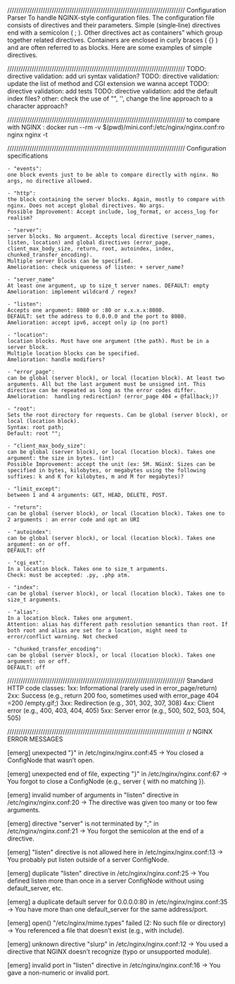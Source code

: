 ////////////////////////////////////////////////////////////////////////////////
Configuration Parser 
To handle NGINX-style configuration files. The configuration file consists of directives and their parameters. Simple (single‑line) directives end with a semicolon ( ; ). Other directives act as containers” which group together related directives. Containers are enclosed in curly braces ( {} ) and are often referred to as blocks. Here are some examples of simple directives.

////////////////////////////////////////////////////////////////////////////////
TODO: directive validation: add uri syntax validation?
TODO: directive validation: update the list of method and CGI extension we wanna accept
TODO: directive validation: add tests
TODO: directive validation: add the default index files?
other: check the use of "", '', change the line approach to a character approach?

////////////////////////////////////////////////////////////////////////////////
to compare with NGINX : docker run --rm -v $(pwd)/mini.conf:/etc/nginx/nginx.conf:ro nginx nginx -t

////////////////////////////////////////////////////////////////////////////////
Configuration specifications

	- "events": 
	one block events just to be able to compare directly with nginx. No args, no directive allowed.

	- "http": 
	the block containing the server blocks. Again, mostly to compare with nginx. Does not accept global directives. No args.
	Possible Improvement: Accept include, log_format, or access_log for realism?

	- "server": 
	server blocks. No argument. Accepts local directive (server_names, listen, location) and global directives (error_page, client_max_body_size, return, root, autoindex, index, chunked_transfer_encoding).
	Multiple server blocks can be specified.
	Amelioration: check uniqueness of listen: + server_name?

	- "server_name"
	At least one argument, up to size_t server names. DEFAULT: empty
	Amelioration: implement wildcard / regex?

	- "listen":
	Accepts one argument: 8080 or :80 or x.x.x.x:8080.
	DEFAULT: set the address to 0.0.0.0 and the port to 8080.
	Amelioration: accept ipv6, accept only ip (no port)

  	- "location": 
	location blocks. Must have one argument (the path). Must be in a server block.
	Multiple location blocks can be specified.
	Amelioration: handle modifiers?

	- "error_page": 
	can be global (server block), or local (location block). At least two arguments. All but the last argument must be unsigned int. This directive can be repeated as long as the error codes differ.
	Amelioration:  handling redirection? (error_page 404 = @fallback;)?

	- "root": 
	Sets the root directory for requests. Can be global (server block), or local (location block).
	Syntax:	root path; 
	Default: root "";
	
  	- "client_max_body_size":
	can be global (server block), or local (location block). Takes one argument: the size in bytes. (int)
	Possible Improvement: accept the unit (ex: 5M. NGinX: Sizes can be specified in bytes, kilobytes, or megabytes using the following suffixes: k and K for kilobytes, m and M for megabytes)?

	- "limit_except":
	between 1 and 4 arguments: GET, HEAD, DELETE, POST. 

	- "return":
	can be global (server block), or local (location block). Takes one to 2 arguments : an error code and opt an URI

	- "autoindex":
	can be global (server block), or local (location block). Takes one argument: on or off.
	DEFAULT: off

	- "cgi_ext":
	In a location block. Takes one to size_t arguments. 
	Check: must be accepted: .py, .php atm.

	- "index":
	can be global (server block), or local (location block). Takes one to size_t arguments.

	- "alias":
	In a location block. Takes one argument.
	Attention: alias has different path resolution semantics than root. If both root and alias are set for a location, might need to error/conflict warning. Not checked

	- "chunked_transfer_encoding":
	can be global (server block), or local (location block). Takes one argument: on or off.
	DEFAULT: off

////////////////////////////////////////////////////////////////////////////////
Standard HTTP code classes:
1xx: Informational (rarely used in error_page/return)
2xx: Success (e.g., return 200 foo, sometimes used with error_page 404 =200 /empty.gif;)
3xx: Redirection (e.g., 301, 302, 307, 308)
4xx: Client error (e.g., 400, 403, 404, 405)
5xx: Server error (e.g., 500, 502, 503, 504, 505)


////////////////////////////////////////////////////////////////////////////////
// NGINX ERROR MESSAGES

[emerg] unexpected "}" in /etc/nginx/nginx.conf:45
→ You closed a ConfigNode that wasn’t open.

[emerg] unexpected end of file, expecting "}" in /etc/nginx/nginx.conf:67
→ You forgot to close a ConfigNode (e.g., server { with no matching }).

[emerg] invalid number of arguments in "listen" directive in /etc/nginx/nginx.conf:20
→ The directive was given too many or too few arguments.

[emerg] directive "server" is not terminated by ";" in /etc/nginx/nginx.conf:21
→ You forgot the semicolon at the end of a directive.

[emerg] "listen" directive is not allowed here in /etc/nginx/nginx.conf:13
→ You probably put listen outside of a server ConfigNode.

[emerg] duplicate "listen" directive in /etc/nginx/nginx.conf:25
→ You defined listen more than once in a server ConfigNode without using default_server, etc.

[emerg] a duplicate default server for 0.0.0.0:80 in /etc/nginx/nginx.conf:35
→ You have more than one default_server for the same address/port.

[emerg] open() "/etc/nginx/mime.types" failed (2: No such file or directory)
→ You referenced a file that doesn’t exist (e.g., with include).

[emerg] unknown directive "slurp" in /etc/nginx/nginx.conf:12
→ You used a directive that NGINX doesn’t recognize (typo or unsupported module).

[emerg] invalid port in "listen" directive in /etc/nginx/nginx.conf:16
→ You gave a non-numeric or invalid port.
